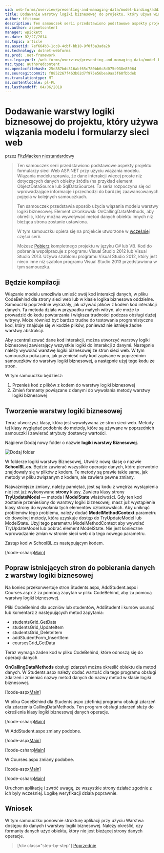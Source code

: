 ```yaml
---
uid: web-forms/overview/presenting-and-managing-data/model-binding/adding-business-logic-layer
title: Dodawanie warstwy logiki biznesowej do projektu, który używa wiązania modelu i formularzy sieci web | Dokumentacja firmy Microsoft
author: tfitzmac
description: Ten samouczek serii przedstawiono podstawowe aspekty projektu formularzy sieci Web ASP.NET przy użyciu wiązania modelu. Wiązania modelu sprawia, że dane interakcji więcej proste-...
ms.author: aspnetcontent
manager: wpickett
ms.date: 02/27/2014
ms.topic: article
ms.assetid: 7ef664b3-1cc8-4cbf-bb18-9f0f3a3ada2b
ms.technology: dotnet-webforms
ms.prod: .net-framework
msc.legacyurl: /web-forms/overview/presenting-and-managing-data/model-binding/adding-business-logic-layer
msc.type: authoredcontent
ms.openlocfilehash: 25e887bdc316abf65c780bb6c8d075e938e85064
ms.sourcegitcommit: f8852267f463b62d7f975e56bea9aa3f68fbbdeb
ms.translationtype: MT
ms.contentlocale: pl-PL
ms.lasthandoff: 04/06/2018
---
```

<a name="adding-business-logic-layer-to-a-project-that-uses-model-binding-and-web-forms"></a>Dodawanie warstwy logiki biznesowej do projektu, który używa wiązania modelu i formularzy sieci web
====================
przez [FitzMacken niestandardowy](https://github.com/tfitzmac)

> Ten samouczek serii przedstawiono podstawowe aspekty projektu formularzy sieci Web ASP.NET przy użyciu wiązania modelu. Wiązania modelu sprawia, że dane interakcji więcej proste niż dotyczących danych obiekty źródła (na przykład element ObjectDataSource lub SqlDataSource). Ta seria rozpoczyna się od wprowadzające informacje i przechodzi do bardziej zaawansowanych pojęcia w kolejnych samouczkach.
> 
> Ten samouczek przedstawia sposób użycia wiązania modelu warstwy logiki biznesowej. Element członkowski OnCallingDataMethods, aby określić, który można wywoływać metod danych obiektu innych niż bieżąca strona zostanie ustawiona.
> 
> W tym samouczku opiera się na projekcie utworzone w [wcześniej](retrieving-data.md) części serii.
> 
> Możesz [Pobierz](https://go.microsoft.com/fwlink/?LinkId=286116) kompletnego projektu w języku C# lub VB. Kod do pobrania współpracuje z programu Visual Studio 2012 lub Visual Studio 2013. Używa szablonu programu Visual Studio 2012, który jest nieco inne niż szablon programu Visual Studio 2013 przedstawiona w tym samouczku.


## <a name="what-youll-build"></a>Będzie kompilacji

Wiązanie modelu umożliwia umieść swój kod interakcji danych, w pliku CodeBehind dla strony sieci web lub w klasie logika biznesowa oddzielne. Samouczki poprzednie wykazały, jak używać plików z kodem kod interakcji danych. Ta metoda działa w przypadku małych witryn, ale może to prowadzić do kodu powtarzania i większa trudności podczas obsługi dużej witryny. Może również być bardzo trudne do testowania programistyczne kod, który znajduje się w kodzie plików, ponieważ nie istnieje żadne warstwy abstrakcji.

Aby scentralizować dane kod interakcji, można utworzyć warstwy logiki biznesowej zawierający wszystkie logiki do interakcji z danymi. Następnie należy wywołać warstwę logiki biznesowej ze stron sieci web. W tym samouczku pokazano, jak przenieść cały kod zapisane w poprzednim samouczków do warstwy logiki biznesowej, a następnie użyj tego kodu ze stron.

W tym samouczku będziesz:

1. Przenieś kod z plików z kodem do warstwy logiki biznesowej
2. Zmień formanty powiązane z danymi do wywołania metody warstwy logiki biznesowej

## <a name="create-business-logic-layer"></a>Tworzenie warstwy logiki biznesowej

Teraz utworzysz klasy, która jest wywoływana ze stron sieci web. Metody tej klasy wyglądać podobnie do metody, które są używane w poprzednich samouczki i zawierać atrybuty dostawcy wartości.

Najpierw Dodaj nowy folder o nazwie **logiki warstwy Biznesowej**.

![Dodaj folder](adding-business-logic-layer/_static/image1.png)

W folderze logiki warstwy Biznesowej, Utwórz nową klasę o nazwie **SchoolBL.cs**. Będzie zawierać wszystkie operacje danych, które pierwotnie znajdowały się w plików z kodem. Te metody są prawie takie same, jak metody w pliku związanym z kodem, ale zawiera pewne zmiany.

Najważniejsze zmiany, należy pamiętać, jest są kodu z wnętrza wystąpienia nie jest już wykonywane **strony** klasy. Zawiera klasy strony **TryUpdateModel** — metoda i **ModelState** właściwości. Gdy ten kod zostanie przeniesiony do warstwy logiki biznesowej, masz już wystąpienie klasy strony do wywołania tych elementów członkowskich. Aby uniknąć problemów tego problemu, należy dodać **ModelMethodContext** parametru do dowolnej metody, która uzyskuje dostęp do TryUpdateModel lub ModelState. Użyj tego parametru ModelMethodContext aby wywołać TryUpdateModel lub pobrać element ModelState. Nie jest konieczne wprowadzanie zmian w stronie sieci web dla tego nowego parametru.

Zastąp kod w SchoolBL.cs następującym kodem.

[!code-csharp[Main](adding-business-logic-layer/samples/sample1.cs)]

## <a name="revise-existing-pages-to-retrieve-data-from-business-logic-layer"></a>Popraw istniejących stron do pobierania danych z warstwy logiki biznesowej

Na koniec przekonwertuje stron Students.aspx, AddStudent.aspx i Courses.aspx z za pomocą zapytań w pliku CodeBehind, aby za pomocą warstwy logiki biznesowej.

Pliki CodeBehind dla uczniów lub studentów, AddStudent i kursów usunąć lub komentarz z następujących metod zapytania:

- studentsGrid\_GetData
- studentsGrid\_UpdateItem
- studentsGrid\_DeleteItem
- addStudentForm\_InsertItem
- coursesGrid\_GetData

Teraz wymaga żaden kod w pliku CodeBehind, które odnoszą się do operacji danych.

**OnCallingDataMethods** obsługi zdarzeń można określić obiektu dla metod danych. W Students.aspx należy dodać wartość dla tego programu obsługi zdarzeń i zmieniać nazwy metod danych do nazwy metod w klasie logiki biznesowej.

[!code-aspx[Main](adding-business-logic-layer/samples/sample2.aspx?highlight=3-4,8)]

W pliku CodeBehind dla Students.aspx zdefiniuj programu obsługi zdarzeń dla zdarzenia CallingDataMethods. Ten program obsługi zdarzeń służy do określenia klasy logiki biznesowej danych operacje.

[!code-csharp[Main](adding-business-logic-layer/samples/sample3.cs)]

W AddStudent.aspx zmiany podobne.

[!code-aspx[Main](adding-business-logic-layer/samples/sample4.aspx?highlight=3-4)]

[!code-csharp[Main](adding-business-logic-layer/samples/sample5.cs)]

W Courses.aspx zmiany podobne.

[!code-aspx[Main](adding-business-logic-layer/samples/sample6.aspx?highlight=3-4)]

[!code-csharp[Main](adding-business-logic-layer/samples/sample7.cs)]

Uruchom aplikację i zwróć uwagę, że wszystkie strony działać zgodnie z ich były wcześniej. Logikę weryfikacji działa poprawnie.

## <a name="conclusion"></a>Wniosek

W tym samouczku ponownie strukturę aplikacji przy użyciu Warstwa dostępu do danych i warstwy logiki biznesowej. Należy określić, czy formanty danych użyć obiektu, który nie jest bieżącej strony danych operacje.

> [!div class="step-by-step"]
> [Poprzednie](using-query-string-values-to-retrieve-data.md)

